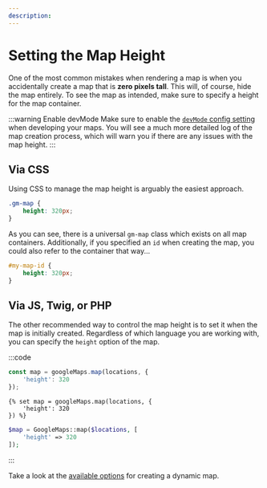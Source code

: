 ```yaml
---
description:
---
```


# Setting the Map Height

One of the most common mistakes when rendering a map is when you accidentally create a map that is **zero pixels tall**. This will, of course, hide the map entirely. To see the map as intended, make sure to specify a height for the map container.

:::warning Enable devMode
Make sure to enable the [`devMode` config setting](https://craftcms.com/docs/3.x/config/config-settings.html#devmode) when developing your maps. You will see a much more detailed log of the map creation process, which will warn you if there are any issues with the map height.
:::

## Via CSS

Using CSS to manage the map height is arguably the easiest approach.

```css
.gm-map {
    height: 320px;
}
```

As you can see, there is a universal `gm-map` class which exists on all map containers. Additionally, if you specified an `id` when creating the map, you could also refer to the container that way...

```css
#my-map-id {
    height: 320px;
}
```

## Via JS, Twig, or PHP

The other recommended way to control the map height is to set it when the map is initially created. Regardless of which language you are working with, you can specify the `height` option of the map.

:::code
```js
const map = googleMaps.map(locations, {
    'height': 320
});
```
```twig
{% set map = googleMaps.map(locations, {
    'height': 320
}) %}
```
```php
$map = GoogleMaps::map($locations, [
    'height' => 320
]);
```
:::

Take a look at the [available options](/dynamic-maps/basic-map-management/#map-locations-options) for creating a dynamic map.

